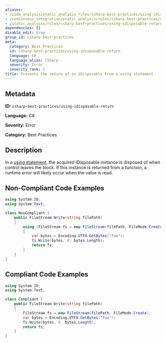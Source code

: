 ```yaml
---
aliases:
- /code_analysis/static_analysis_rules/csharp-best-practices/using-idisposable-return
- /continuous_integration/static_analysis/rules/csharp-best-practices/using-idisposable-return
- /static_analysis/rules/csharp-best-practices/using-idisposable-return
dependencies: []
disable_edit: true
group_id: csharp-best-practices
meta:
  category: Best Practices
  id: csharp-best-practices/using-idisposable-return
  language: C#
  language_alias: CSharp
  severity: Error
  severity_rank: 1
title: Prevents the return of an IDisposable from a using statement
---
```

<!--  SOURCED FROM https://github.com/DataDog/datadog-static-analyzer-rule-docs -->


## Metadata
**ID:** `csharp-best-practices/using-idisposable-return`

**Language:** C#

**Severity:** Error

**Category:** Best Practices

## Description
In a [using statement](https://learn.microsoft.com/en-us/dotnet/csharp/language-reference/statements/using), the acquired IDisposable instance is disposed of when control leaves the block. If this instance is returned from a function, a runtime error will likely occur when the value is read.

## Non-Compliant Code Examples
```csharp
using System.IO;
using System.Text;

class NonCompliant {
    public FileStream Write(string filePath)
    {
        using (FileStream fs = new FileStream(filePath, FileMode.Create))
        {
            var bytes = Encoding.UTF8.GetBytes("foo");
            fs.Write(bytes, 0, bytes.Length);
            return fs;
        }
    }
}
```

## Compliant Code Examples
```csharp
using System.IO;
using System.Text;

class Compliant {
    public FileStream Write(string filePath)
    {
        FileStream fs = new FileStream(filePath, FileMode.Create);
        var bytes = Encoding.UTF8.GetBytes("foo");
        fs.Write(bytes, 0, bytes.Length);
        return fs;
    }
}


```
